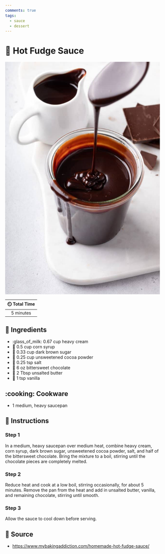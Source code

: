 ```yaml
---
comments: true
tags:
  - sauce
  - dessert
---
```

# :chocolate_bar: Hot Fudge Sauce

![Hot Fudge Sauce](../assets/images/hot-fudge-sauce.jpg)

| :timer_clock: Total Time |
|:-----------------------: |
| 5 minutes |

## :salt: Ingredients

- :glass_of_milk: 0.67 cup heavy cream
- :corn: 0.5 cup corn syrup
- :maple_leaf: 0.33 cup dark brown sugar
- :chocolate_bar: 0.25 cup unsweetened cocoa powder
- :salt: 0.25 tsp salt
- :chocolate_bar: 6 oz bittersweet chocolate
- :butter: 2 Tbsp unsalted butter
- :icecream: 1 tsp vanilla

## :cooking: Cookware

- 1 medium, heavy saucepan

## :pencil: Instructions

### Step 1

In a medium, heavy saucepan over medium heat, combine heavy cream, corn syrup, dark brown sugar, unsweetened cocoa
powder, salt, and half of the bittersweet chocolate. Bring the mixture to a boil, stirring until the chocolate pieces
are completely melted.

### Step 2

Reduce heat and cook at a low boil, stirring occasionally, for about 5 minutes. Remove the pan from the heat and add in
unsalted butter, vanilla, and remaining chocolate, stirring until smooth.

### Step 3

Allow the sauce to cool down before serving.

## :link: Source

- <https://www.mybakingaddiction.com/homemade-hot-fudge-sauce/>
